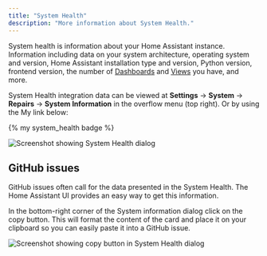 ```yaml
---
title: "System Health"
description: "More information about System Health."
---
```


System health is information about your Home Assistant instance. Information including data on your system architecture, operating system and version, Home Assistant installation type and version, Python version, frontend version, the number of [Dashboards](/dashboards/dashboards/) and [Views](/dashboards/views/) you have, and more.

System Health integration data can be viewed at **Settings** -> **System** -> **Repairs** -> **System Information** in the overflow menu (top right). Or by using the My link below:

{% my system_health badge %}

<img class="no-shadow" src='/images/more-info/system_health.png' alt="Screenshot showing System Health dialog">

## GitHub issues

GitHub issues often call for the data presented in the System Health.
The Home Assistant UI provides an easy way to get this information.

In the bottom-right corner of the System information dialog click on the copy button.
This will format the content of the card and place it on your clipboard so you
can easily paste it into a GitHub issue.

<img class="no-shadow" src='/images/more-info/system_health_github.png' alt="Screenshot showing copy button in System Health dialog">
